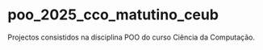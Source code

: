 # poo_2025_cco_matutino_ceub
Projectos consistidos  na disciplina POO do curso Ciência da Computação.
